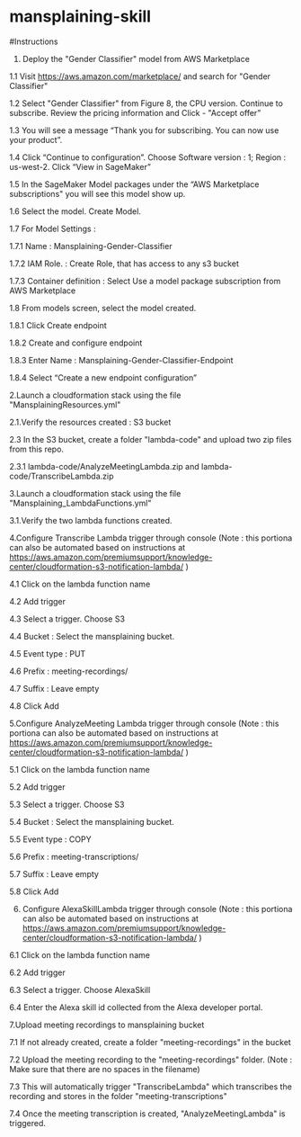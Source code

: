 # mansplaining-skill


#Instructions

1. Deploy the "Gender Classifier" model from AWS Marketplace

1.1 Visit https://aws.amazon.com/marketplace/ and search for "Gender Classifier"

1.2 Select "Gender Classifier" from Figure 8, the CPU version. Continue to subscribe. Review the pricing information and  Click - "Accept offer”

1.3 You will see a message “Thank you for subscribing.  You can now use your product”. 

1.4 Click “Continue to configuration”. Choose Software version : 1; Region : us-west-2. Click “View in SageMaker”

1.5 In the SageMaker Model packages under the “AWS Marketplace subscriptions" you will see this model show up.

1.6 Select the model. Create Model.

1.7 For Model Settings :
    
1.7.1 Name : Mansplaining-Gender-Classifier
    
1.7.2 IAM Role. : Create Role, that has access to any s3 bucket

1.7.3 Container definition : Select Use a model package subscription from AWS Marketplace

1.8 From models screen, select the model created.

1.8.1 Click Create endpoint

1.8.2 Create and configure endpoint

1.8.3 Enter Name : Mansplaining-Gender-Classifier-Endpoint

1.8.4 Select “Create a new endpoint configuration”

2.Launch a cloudformation stack using the file "MansplainingResources.yml"

2.1.Verify the resources created : S3 bucket

2.3 In the S3 bucket, create a folder "lambda-code" and upload two zip files from this repo.

2.3.1 lambda-code/AnalyzeMeetingLambda.zip and lambda-code/TranscribeLambda.zip

3.Launch a cloudformation stack using the file "Mansplaining_LambdaFunctions.yml"

3.1.Verify the two lambda functions created.

4.Configure Transcribe Lambda trigger through console (Note : this portiona can also be automated based on instructions at https://aws.amazon.com/premiumsupport/knowledge-center/cloudformation-s3-notification-lambda/ )

4.1 Click on the lambda function name

4.2 Add trigger

4.3 Select a trigger.  Choose S3

4.4 Bucket : Select the mansplaining bucket.

4.5 Event type : PUT

4.6 Prefix : meeting-recordings/

4.7 Suffix : Leave empty

4.8 Click Add

5.Configure AnalyzeMeeting Lambda trigger through console (Note : this portiona can also be automated based on instructions at https://aws.amazon.com/premiumsupport/knowledge-center/cloudformation-s3-notification-lambda/ )

5.1 Click on the lambda function name

5.2 Add trigger

5.3 Select a trigger.  Choose S3

5.4 Bucket : Select the mansplaining bucket.

5.5 Event type : COPY

5.6 Prefix : meeting-transcriptions/

5.7 Suffix : Leave empty

5.8 Click Add

6. Configure AlexaSkillLambda trigger through console (Note : this portiona can also be automated based on instructions at https://aws.amazon.com/premiumsupport/knowledge-center/cloudformation-s3-notification-lambda/ )

6.1 Click on the lambda function name

6.2 Add trigger

6.3 Select a trigger.  Choose AlexaSkill

6.4 Enter the Alexa skill id collected from the Alexa developer portal.

7.Upload meeting recordings to mansplaining bucket

7.1 If not already created, create a folder "meeting-recordings" in the bucket

7.2 Upload the meeting recording to the "meeting-recordings" folder.  (Note : Make sure that there are no spaces in the filename)

7.3 This will automatically trigger "TranscribeLambda" which transcribes the recording and stores in the folder "meeting-transcriptions"

7.4 Once the meeting transcription is created, "AnalyzeMeetingLambda" is triggered.
